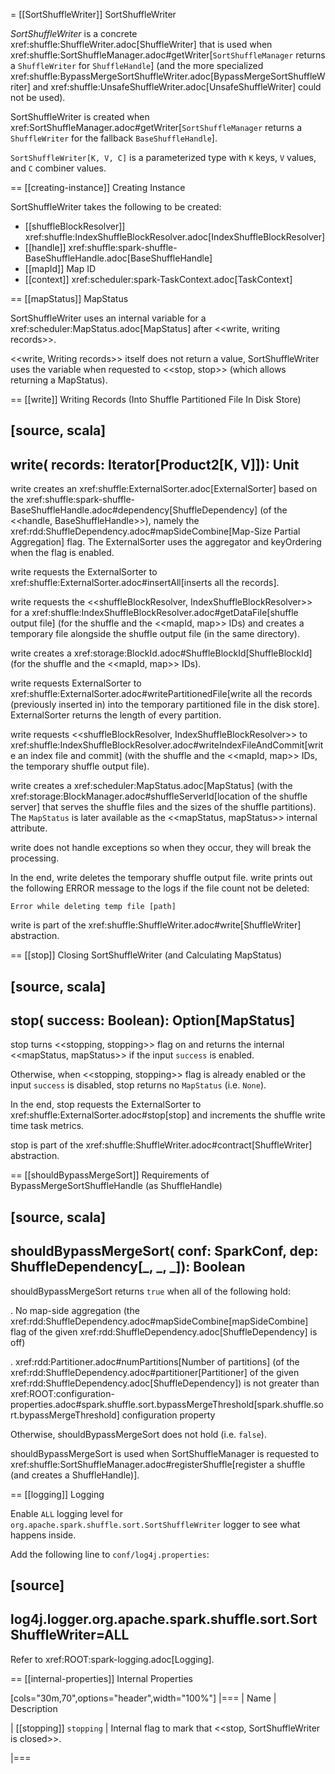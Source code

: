 = [[SortShuffleWriter]] SortShuffleWriter

*SortShuffleWriter* is a concrete xref:shuffle:ShuffleWriter.adoc[ShuffleWriter] that is used when xref:shuffle:SortShuffleManager.adoc#getWriter[`SortShuffleManager` returns a `ShuffleWriter` for `ShuffleHandle`] (and the more specialized xref:shuffle:BypassMergeSortShuffleWriter.adoc[BypassMergeSortShuffleWriter] and xref:shuffle:UnsafeShuffleWriter.adoc[UnsafeShuffleWriter] could not be used).

SortShuffleWriter is created when xref:SortShuffleManager.adoc#getWriter[`SortShuffleManager` returns a `ShuffleWriter` for the fallback `BaseShuffleHandle`].

`SortShuffleWriter[K, V, C]` is a parameterized type with `K` keys, `V` values, and `C` combiner values.

== [[creating-instance]] Creating Instance

SortShuffleWriter takes the following to be created:

* [[shuffleBlockResolver]] xref:shuffle:IndexShuffleBlockResolver.adoc[IndexShuffleBlockResolver]
* [[handle]] xref:shuffle:spark-shuffle-BaseShuffleHandle.adoc[BaseShuffleHandle]
* [[mapId]] Map ID
* [[context]] xref:scheduler:spark-TaskContext.adoc[TaskContext]

== [[mapStatus]] MapStatus

SortShuffleWriter uses an internal variable for a xref:scheduler:MapStatus.adoc[MapStatus] after <<write, writing records>>.

<<write, Writing records>> itself does not return a value, SortShuffleWriter uses the variable when requested to <<stop, stop>> (which allows returning a MapStatus).

== [[write]] Writing Records (Into Shuffle Partitioned File In Disk Store)

[source, scala]
----
write(
  records: Iterator[Product2[K, V]]): Unit
----

write creates an xref:shuffle:ExternalSorter.adoc[ExternalSorter] based on the xref:shuffle:spark-shuffle-BaseShuffleHandle.adoc#dependency[ShuffleDependency] (of the <<handle, BaseShuffleHandle>>), namely the xref:rdd:ShuffleDependency.adoc#mapSideCombine[Map-Size Partial Aggregation] flag. The ExternalSorter uses the aggregator and keyOrdering when the flag is enabled.

write requests the ExternalSorter to xref:shuffle:ExternalSorter.adoc#insertAll[inserts all the records].

write requests the <<shuffleBlockResolver, IndexShuffleBlockResolver>> for a xref:shuffle:IndexShuffleBlockResolver.adoc#getDataFile[shuffle output file] (for the shuffle and the <<mapId, map>> IDs) and creates a temporary file alongside the shuffle output file (in the same directory).

write creates a xref:storage:BlockId.adoc#ShuffleBlockId[ShuffleBlockId] (for the shuffle and the <<mapId, map>> IDs).

write requests ExternalSorter to xref:shuffle:ExternalSorter.adoc#writePartitionedFile[write all the records (previously inserted in) into the temporary partitioned file in the disk store]. ExternalSorter returns the length of every partition.

write requests <<shuffleBlockResolver, IndexShuffleBlockResolver>> to xref:shuffle:IndexShuffleBlockResolver.adoc#writeIndexFileAndCommit[write an index file and commit] (with the shuffle and the <<mapId, map>> IDs, the temporary shuffle output file).

write creates a xref:scheduler:MapStatus.adoc[MapStatus] (with the xref:storage:BlockManager.adoc#shuffleServerId[location of the shuffle server] that serves the shuffle files and the sizes of the shuffle partitions). The `MapStatus` is later available as the <<mapStatus, mapStatus>> internal attribute.

write does not handle exceptions so when they occur, they will break the processing.

In the end, write deletes the temporary shuffle output file. write prints out the following ERROR message to the logs if the file count not be deleted:

```
Error while deleting temp file [path]
```

write is part of the xref:shuffle:ShuffleWriter.adoc#write[ShuffleWriter] abstraction.

== [[stop]] Closing SortShuffleWriter (and Calculating MapStatus)

[source, scala]
----
stop(
  success: Boolean): Option[MapStatus]
----

stop turns <<stopping, stopping>> flag on and returns the internal <<mapStatus, mapStatus>> if the input `success` is enabled.

Otherwise, when <<stopping, stopping>> flag is already enabled or the input `success` is disabled, stop returns no `MapStatus` (i.e. `None`).

In the end, stop requests the ExternalSorter to xref:shuffle:ExternalSorter.adoc#stop[stop] and increments the shuffle write time task metrics.

stop is part of the xref:shuffle:ShuffleWriter.adoc#contract[ShuffleWriter] abstraction.

== [[shouldBypassMergeSort]] Requirements of BypassMergeSortShuffleHandle (as ShuffleHandle)

[source, scala]
----
shouldBypassMergeSort(
  conf: SparkConf,
  dep: ShuffleDependency[_, _, _]): Boolean
----

shouldBypassMergeSort returns `true` when all of the following hold:

. No map-side aggregation (the xref:rdd:ShuffleDependency.adoc#mapSideCombine[mapSideCombine] flag of the given xref:rdd:ShuffleDependency.adoc[ShuffleDependency] is off)

. xref:rdd:Partitioner.adoc#numPartitions[Number of partitions] (of the xref:rdd:ShuffleDependency.adoc#partitioner[Partitioner] of the given xref:rdd:ShuffleDependency.adoc[ShuffleDependency]) is not greater than xref:ROOT:configuration-properties.adoc#spark.shuffle.sort.bypassMergeThreshold[spark.shuffle.sort.bypassMergeThreshold] configuration property

Otherwise, shouldBypassMergeSort does not hold (i.e. `false`).

shouldBypassMergeSort is used when SortShuffleManager is requested to xref:shuffle:SortShuffleManager.adoc#registerShuffle[register a shuffle (and creates a ShuffleHandle)].

== [[logging]] Logging

Enable `ALL` logging level for `org.apache.spark.shuffle.sort.SortShuffleWriter` logger to see what happens inside.

Add the following line to `conf/log4j.properties`:

[source]
----
log4j.logger.org.apache.spark.shuffle.sort.SortShuffleWriter=ALL
----

Refer to xref:ROOT:spark-logging.adoc[Logging].

== [[internal-properties]] Internal Properties

[cols="30m,70",options="header",width="100%"]
|===
| Name
| Description

| [[stopping]] `stopping`
| Internal flag to mark that <<stop, SortShuffleWriter is closed>>.

|===
